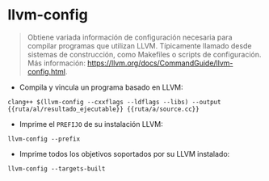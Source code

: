 # llvm-config

> Obtiene variada información de configuración necesaria para compilar programas que utilizan LLVM.
> Típicamente llamado desde sistemas de construcción, como Makefiles o scripts de configuración.
> Más información: <https://llvm.org/docs/CommandGuide/llvm-config.html>.

- Compila y vincula un programa basado en LLVM:

`clang++ $(llvm-config --cxxflags --ldflags --libs) --output {{ruta/al/resultado_ejecutable}} {{ruta/a/source.cc}}`

- Imprime el `PREFIJO` de su instalación LLVM:

`llvm-config --prefix`

- Imprime todos los objetivos soportados por su LLVM instalado:

`llvm-config --targets-built`
